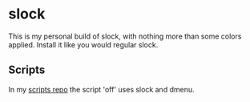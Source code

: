 # slock

This is my personal build of slock, with nothing more than some colors applied.
Install it like you would regular slock.

## Scripts

In my [scripts repo](https://github.com/sandalbanditten/scripts) the script 'off' uses slock and dmenu.
